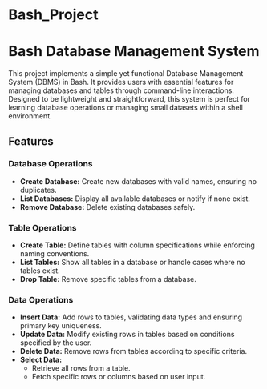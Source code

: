 # Bash_Project
# Bash Database Management System

This project implements a simple yet functional Database Management System (DBMS) in Bash. It provides users with essential features for managing databases and tables through command-line interactions. Designed to be lightweight and straightforward, this system is perfect for learning database operations or managing small datasets within a shell environment.

## Features

### Database Operations
- **Create Database:** Create new databases with valid names, ensuring no duplicates.
- **List Databases:** Display all available databases or notify if none exist.
- **Remove Database:** Delete existing databases safely.

### Table Operations
- **Create Table:** Define tables with column specifications while enforcing naming conventions.
- **List Tables:** Show all tables in a database or handle cases where no tables exist.
- **Drop Table:** Remove specific tables from a database.

### Data Operations
- **Insert Data:** Add rows to tables, validating data types and ensuring primary key uniqueness.
- **Update Data:** Modify existing rows in tables based on conditions specified by the user.
- **Delete Data:** Remove rows from tables according to specific criteria.
- **Select Data:** 
  - Retrieve all rows from a table.
  - Fetch specific rows or columns based on user input.
